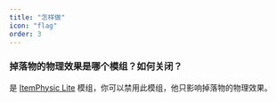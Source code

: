 ```yaml
---
title: "怎样做"
icon: "flag"
order: 3
---
```


### 掉落物的物理效果是哪个模组？如何关闭？

是 [ItemPhysic Lite](https://modrinth.com/mod/itemphysic-lite) 模组，你可以禁用此模组，他只影响掉落物的物理效果。
